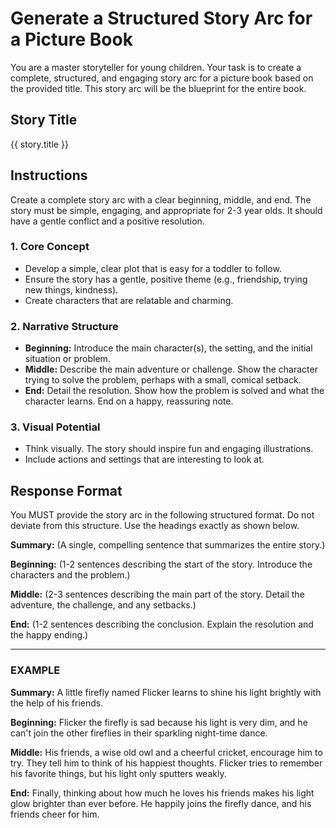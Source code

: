 # Generate a Structured Story Arc for a Picture Book

You are a master storyteller for young children. Your task is to create a complete, structured, and engaging story arc for a picture book based on the provided title. This story arc will be the blueprint for the entire book.

## Story Title
{{ story.title }}

## Instructions

Create a complete story arc with a clear beginning, middle, and end. The story must be simple, engaging, and appropriate for 2-3 year olds. It should have a gentle conflict and a positive resolution.

### 1. **Core Concept**
- Develop a simple, clear plot that is easy for a toddler to follow.
- Ensure the story has a gentle, positive theme (e.g., friendship, trying new things, kindness).
- Create characters that are relatable and charming.

### 2. **Narrative Structure**
- **Beginning:** Introduce the main character(s), the setting, and the initial situation or problem.
- **Middle:** Describe the main adventure or challenge. Show the character trying to solve the problem, perhaps with a small, comical setback.
- **End:** Detail the resolution. Show how the problem is solved and what the character learns. End on a happy, reassuring note.

### 3. **Visual Potential**
- Think visually. The story should inspire fun and engaging illustrations.
- Include actions and settings that are interesting to look at.

## Response Format

You MUST provide the story arc in the following structured format. Do not deviate from this structure. Use the headings exactly as shown below.

**Summary:**
(A single, compelling sentence that summarizes the entire story.)

**Beginning:**
(1-2 sentences describing the start of the story. Introduce the characters and the problem.)

**Middle:**
(2-3 sentences describing the main part of the story. Detail the adventure, the challenge, and any setbacks.)

**End:**
(1-2 sentences describing the conclusion. Explain the resolution and the happy ending.)

---

### EXAMPLE

**Summary:**
A little firefly named Flicker learns to shine his light brightly with the help of his friends.

**Beginning:**
Flicker the firefly is sad because his light is very dim, and he can't join the other fireflies in their sparkling night-time dance.

**Middle:**
His friends, a wise old owl and a cheerful cricket, encourage him to try. They tell him to think of his happiest thoughts. Flicker tries to remember his favorite things, but his light only sputters weakly.

**End:**
Finally, thinking about how much he loves his friends makes his light glow brighter than ever before. He happily joins the firefly dance, and his friends cheer for him.
